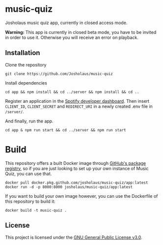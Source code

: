 # music-quiz

Josholaus music quiz app, currently in closed access mode.

**Warning:** This app is currently in closed beta mode, you have to be invited in order to use it. Otherwise you will receive an error on playback.

## Installation

Clone the repository

```shell
git clone https://github.com/Josholaus/music-quiz
```

Install dependencies

```shell
cd app && npm install && cd ../server && npm install && cd ..
```

Register an application in the [Spotify developer dashboard](https://developer.spotify.com/dashboard/login). Then insert `CLIENT_ID`, `CLIENT_SECRET` and `REDIRECT_URI` in a newly created .env file in `/server/`.

And finally, run the app.

```shell
cd app & npm run start && cd ../server && npm run start
```

# Build

This repository offers a built Docker image through [GitHub's package registry](https://github.com/josholaus/music-quiz/packages/), so if you are just looking to set up your own instance of Music Quiz, you can use that.

```
docker pull docker.pkg.github.com/josholaus/music-quiz/app:latest
docker run -d -p 8000:8000 josholaus/music-quiz/app:latest
```

If you want to build your own image however, you can use the Dockerfile of this repository to build it:

```shell
docker build -t music-quiz .
```

## License

This project is licensed under the [GNU General Public License v3.0](https://choosealicense.com/licenses/gpl-3.0/).
